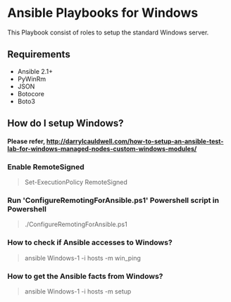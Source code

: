 # Ansible Playbooks for Windows
This Playbook consist of roles to setup the standard Windows server.

## Requirements

* Ansible 2.1+
* PyWinRm
* JSON
* Botocore
* Boto3


## How do I setup Windows?
#### Please refer, http://darrylcauldwell.com/how-to-setup-an-ansible-test-lab-for-windows-managed-nodes-custom-windows-modules/

### Enable RemoteSigned
> Set-ExecutionPolicy RemoteSigned

### Run 'ConfigureRemotingForAnsible.ps1' Powershell script in Powershell
> ./ConfigureRemotingForAnsible.ps1


### How to check if Ansible accesses to Windows? ###
> ansible Windows-1 -i hosts -m win_ping


### How to get the Ansible facts from Windows? ###
> ansible Windows-1 -i hosts -m setup
